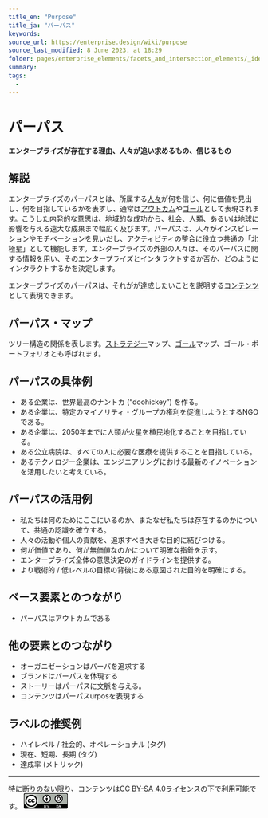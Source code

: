 ```yaml
---
title_en: "Purpose"
title_ja: "パーパス"
keywords: 
source_url: https://enterprise.design/wiki/purpose
source_last_modified: 8 June 2023, at 18:29
folder: pages/enterprise_elements/facets_and_intersection_elements/_identity
summary:
tags: 
  - 
---
```

# パーパス
**エンタープライズが存在する理由、人々が追い求めるもの、信じるもの**

## 解説
エンタープライズのパーパスとは、所属する[人々](/pages/enterprise_elements_ja/base_elements_ja/people_ja.md)が何を信じ、何に価値を見出し、何を目指しているかを表すし、通常は[アウトカム](/pages/enterprise_elements_ja/base_elements_ja/outcome_ja.md)や[ゴール](/pages/glossary_ja.md#goal)として表現されます。こうした内発的な意思は、地域的な成功から、社会、人類、あるいは地球に影響を与える遠大な成果まで幅広く及びます。パーパスは、人々がインスピレーションやモチベーションを見いだし、アクティビティの整合に役立つ共通の「北極星」として機能します。エンタープライズの外部の人々は、そのパーパスに関する情報を用い、そのエンタープライズとインタラクトするか否か、どのようにインタラクトするかを決定します。

エンタープライズのパーパスは、それがが達成したいことを説明する[コンテンツ](/pages/enterprise_elements_ja/facets_and_intersection_elements_ja/_identity/content_ja.md)として表現できます。

## パーパス・マップ


ツリー構造の関係を表します。[ストラテジー](/pages/glossary_ja.md#strategy)マップ、[ゴール](/pages/glossary_ja.md#goal)マップ、ゴール・ポートフォリオとも呼ばれます。

## パーパスの具体例
- ある企業は、世界最高のナントカ (“doohickey”) を作る。
- ある企業は、特定のマイノリティ・グループの権利を促進しようとするNGOである。
- ある企業は、2050年までに人類が火星を植民地化することを目指している。
- ある公立病院は、すべての人に必要な医療を提供することを目指している。
- あるテクノロジー企業は、エンジニアリングにおける最新のイノベーションを活用したいと考えている。

## パーパスの活用例
- 私たちは何のためにここにいるのか、またなぜ私たちは存在するのかについて、共通の認識を確立する。
- 人々の活動や個人の貢献を、追求すべき大きな目的に結びつける。
- 何が価値であり、何が無価値なのかについて明確な指針を示す。
- エンタープライズ全体の意思決定のガイドラインを提供する。
- より戦術的 / 低レベルの目標の背後にある意図された目的を明確にする。

## ベース要素とのつながり
- パーパスはアウトカムである

## 他の要素とのつながり
- オーガニゼーションはパーパを追求する
- ブランドはパーパスを体現する
- ストーリーはパーパスに文脈を与える。
- コンテンツはパーパスurposを表現する

## ラベルの推奨例
- ハイレベル / 社会的、オペレーショナル (タグ)
- 現在、短期、長期 (タグ)
- 達成率 (メトリック)

---
特に断りのない限り、コンテンツは[CC BY-SA 4.0ライセンス](/pages/license_ja.md)の下で利用可能です。
[![CC logo](/media/cc.png)](/pages/license_ja.md)
